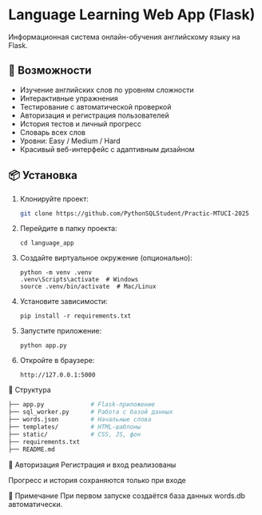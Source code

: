 # Language Learning Web App (Flask)

Информационная система онлайн-обучения английскому языку на Flask.

## 🔧 Возможности

- Изучение английских слов по уровням сложности
- Интерактивные упражнения
- Тестирование с автоматической проверкой
- Авторизация и регистрация пользователей
- История тестов и личный прогресс
- Словарь всех слов
- Уровни: Easy / Medium / Hard
- Красивый веб-интерфейс с адаптивным дизайном

## 📦 Установка

1. Клонируйте проект:
   ```bash
   git clone https://github.com/PythonSQLStudent/Prаctic-MTUCI-2025
   ```

2. Перейдите в папку проекта:
    ```
    cd language_app
    ```

3. Создайте виртуальное окружение (опционально):
    ```
    python -m venv .venv
    .venv\Scripts\activate  # Windows
    source .venv/bin/activate  # Mac/Linux
    ```

4. Установите зависимости:
    ```
    pip install -r requirements.txt
    ```

5. Запустите приложение:
    ```
    python app.py
    ```

6. Откройте в браузере:
    ```
    http://127.0.0.1:5000
    ```

📁 Структура
```bash
├── app.py             # Flask-приложение
├── sql_worker.py      # Работа с базой данных
├── words.json         # Начальные слова
├── templates/         # HTML-шаблоны
├── static/            # CSS, JS, фон
├── requirements.txt
├── README.md
```

💬 Авторизация
Регистрация и вход реализованы

Прогресс и история сохраняются только при входе

📌 Примечание
При первом запуске создаётся база данных words.db автоматически.

